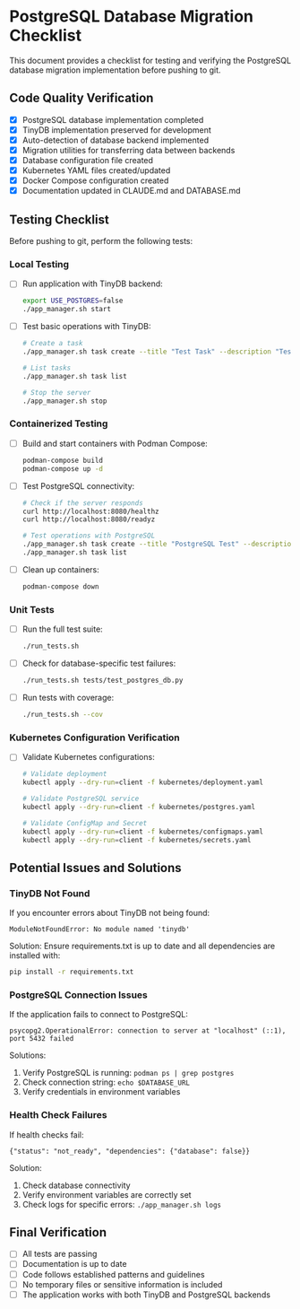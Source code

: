 # PostgreSQL Database Migration Checklist

This document provides a checklist for testing and verifying the PostgreSQL database migration implementation before pushing to git.

## Code Quality Verification

- [x] PostgreSQL database implementation completed
- [x] TinyDB implementation preserved for development
- [x] Auto-detection of database backend implemented
- [x] Migration utilities for transferring data between backends
- [x] Database configuration file created
- [x] Kubernetes YAML files created/updated
- [x] Docker Compose configuration created
- [x] Documentation updated in CLAUDE.md and DATABASE.md

## Testing Checklist

Before pushing to git, perform the following tests:

### Local Testing

- [ ] Run application with TinyDB backend:
  ```bash
  export USE_POSTGRES=false
  ./app_manager.sh start
  ```

- [ ] Test basic operations with TinyDB:
  ```bash
  # Create a task
  ./app_manager.sh task create --title "Test Task" --description "Test"
  
  # List tasks
  ./app_manager.sh task list
  
  # Stop the server
  ./app_manager.sh stop
  ```

### Containerized Testing

- [ ] Build and start containers with Podman Compose:
  ```bash
  podman-compose build
  podman-compose up -d
  ```

- [ ] Test PostgreSQL connectivity:
  ```bash
  # Check if the server responds
  curl http://localhost:8080/healthz
  curl http://localhost:8080/readyz
  
  # Test operations with PostgreSQL
  ./app_manager.sh task create --title "PostgreSQL Test" --description "Testing PostgreSQL"
  ./app_manager.sh task list
  ```

- [ ] Clean up containers:
  ```bash
  podman-compose down
  ```

### Unit Tests

- [ ] Run the full test suite:
  ```bash
  ./run_tests.sh
  ```

- [ ] Check for database-specific test failures:
  ```bash
  ./run_tests.sh tests/test_postgres_db.py
  ```

- [ ] Run tests with coverage:
  ```bash
  ./run_tests.sh --cov
  ```

### Kubernetes Configuration Verification

- [ ] Validate Kubernetes configurations:
  ```bash
  # Validate deployment
  kubectl apply --dry-run=client -f kubernetes/deployment.yaml
  
  # Validate PostgreSQL service
  kubectl apply --dry-run=client -f kubernetes/postgres.yaml
  
  # Validate ConfigMap and Secret
  kubectl apply --dry-run=client -f kubernetes/configmaps.yaml
  kubectl apply --dry-run=client -f kubernetes/secrets.yaml
  ```

## Potential Issues and Solutions

### TinyDB Not Found

If you encounter errors about TinyDB not being found:
```
ModuleNotFoundError: No module named 'tinydb'
```

Solution: Ensure requirements.txt is up to date and all dependencies are installed with:
```bash
pip install -r requirements.txt
```

### PostgreSQL Connection Issues

If the application fails to connect to PostgreSQL:
```
psycopg2.OperationalError: connection to server at "localhost" (::1), port 5432 failed
```

Solutions:
1. Verify PostgreSQL is running: `podman ps | grep postgres`
2. Check connection string: `echo $DATABASE_URL`
3. Verify credentials in environment variables

### Health Check Failures

If health checks fail:
```
{"status": "not_ready", "dependencies": {"database": false}}
```

Solution:
1. Check database connectivity
2. Verify environment variables are correctly set
3. Check logs for specific errors: `./app_manager.sh logs`

## Final Verification

- [ ] All tests are passing
- [ ] Documentation is up to date
- [ ] Code follows established patterns and guidelines
- [ ] No temporary files or sensitive information is included
- [ ] The application works with both TinyDB and PostgreSQL backends